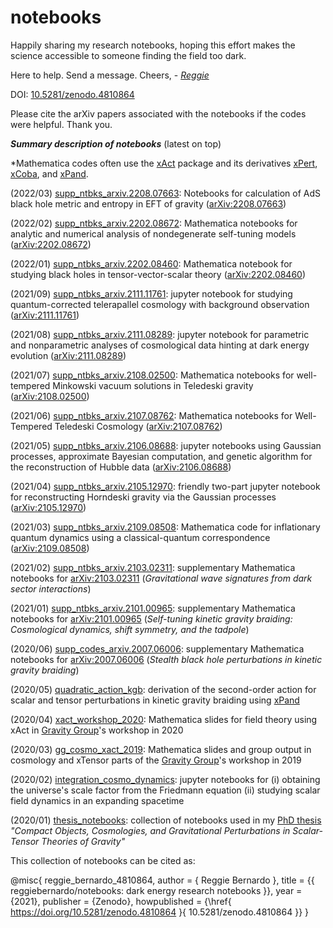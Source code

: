 # notebooks

Happily sharing my research notebooks, hoping this effort makes the science accessible to someone finding the field too dark.

Here to help. Send a message. Cheers, - [*Reggie*](https://reggiebernardo.weebly.com/)

DOI: [10.5281/zenodo.4810864](https://doi.org/10.5281/zenodo.4810864)

Please cite the arXiv papers associated with the notebooks if the codes were helpful. Thank you.

***Summary description of notebooks*** (latest on top)

*Mathematica codes often use the [xAct](http://www.xact.es/documentation.html) package and its derivatives [xPert](http://www.xact.es/xPert/index.html), [xCoba](http://www.xact.es/xCoba/index.html), and [xPand](http://www.xact.es/xPand/index.html).

(2022/03) [supp_ntbks_arxiv.2208.07663](https://github.com/reggiebernardo/notebooks/tree/main/supp_ntbks_arxiv.2208.07663): Notebooks for calculation of AdS black hole metric and entropy in EFT of gravity ([arXiv:2208.07663](https://arxiv.org/abs/2208.07663))

(2022/02) [supp_ntbks_arxiv.2202.08672](https://github.com/reggiebernardo/notebooks/tree/main/supp_ntbks_arxiv.2202.08672): Mathematica notebooks for analytic and numerical analysis of nondegenerate self-tuning models ([arXiv:2202.08672](https://arxiv.org/abs/2202.08672))

(2022/01) [supp_ntbks_arxiv.2202.08460](https://github.com/reggiebernardo/notebooks/tree/main/supp_ntbks_arxiv.2202.08460): Mathematica notebook for studying black holes in tensor-vector-scalar theory ([arXiv:2202.08460](https://arxiv.org/abs/2202.08460))

(2021/09) [supp_ntbks_arxiv.2111.11761](https://github.com/reggiebernardo/notebooks/tree/main/supp_ntbks_arxiv.2111.11761): jupyter notebook for studying quantum-corrected telerapallel cosmology with background observation ([arXiv:2111.11761](https://arxiv.org/abs/2111.11761))

(2021/08) [supp_ntbks_arxiv.2111.08289](https://github.com/reggiebernardo/notebooks/tree/main/supp_ntbks_arxiv.2111.08289): jupyter notebook for parametric and nonparametric analyses of cosmological data hinting at dark energy evolution ([arXiv:2111.08289](https://arxiv.org/abs/2111.08289))

(2021/07) [supp_ntbks_arxiv.2108.02500](https://github.com/reggiebernardo/notebooks/tree/main/supp_ntbks_arxiv.2108.02500): Mathematica notebooks for well-tempered Minkowski vacuum solutions in Teledeski gravity ([arXiv:2108.02500](https://arxiv.org/abs/2108.02500))

(2021/06) [supp_ntbks_arxiv.2107.08762](https://github.com/reggiebernardo/notebooks/tree/main/supp_ntbks_arxiv.2107.08762): Mathematica notebooks for Well-Tempered Teledeski Cosmology ([arXiv:2107.08762](https://arxiv.org/abs/2107.08762))

(2021/05) [supp_ntbks_arxiv.2106.08688](https://github.com/reggiebernardo/notebooks/tree/main/supp_ntbks_arxiv.2106.08688): jupyter notebooks using Gaussian processes, approximate Bayesian computation, and genetic algorithm for the reconstruction of Hubble data ([arXiv:2106.08688](https://arxiv.org/abs/2106.08688))

(2021/04) [supp_ntbks_arxiv.2105.12970](https://github.com/reggiebernardo/notebooks/tree/main/supp_ntbks_arxiv.2105.12970): friendly two-part jupyter notebook for reconstructing Horndeski gravity via the Gaussian processes ([arXiv:2105.12970](https://arxiv.org/abs/2105.12970))

(2021/03) [supp_ntbks_arxiv.2109.08508](https://github.com/reggiebernardo/notebooks/tree/main/supp_ntbks_arxiv.2109.08508): Mathematica code for inflationary quantum dynamics using a classical-quantum correspondence ([arXiv:2109.08508](https://arxiv.org/abs/2109.08508))

(2021/02) [supp_ntbks_arxiv.2103.02311](https://github.com/reggiebernardo/notebooks/tree/main/supp_ntbks_arxiv.2103.02311): supplementary Mathematica notebooks for [arXiv:2103.02311](https://arxiv.org/abs/2103.02311) (*Gravitational wave signatures from dark sector interactions*)

(2021/01) [supp_ntbks_arxiv.2101.00965](https://github.com/reggiebernardo/notebooks/tree/main/supp_ntbks_arxiv.2101.00965): supplementary Mathematica notebooks for [arXiv:2101.00965](https://arxiv.org/abs/2101.00965) (*Self-tuning kinetic gravity braiding: Cosmological dynamics,  shift symmetry, and the tadpole*)

(2020/06) [supp_codes_arxiv.2007.06006](https://github.com/reggiebernardo/notebooks/tree/main/supp_codes_arxiv.2007.06006): supplementary Mathematica notebooks for [arXiv:2007.06006](https://arxiv.org/abs/2007.06006) (*Stealth black hole perturbations in kinetic gravity braiding*)

(2020/05) [quadratic_action_kgb](https://github.com/reggiebernardo/notebooks/tree/main/quadratic_action_kgb): derivation of the second-order action for scalar and tensor perturbations in kinetic gravity braiding using [xPand](http://www.xact.es/xPand/index.html)

(2020/04) [xact_workshop_2020](https://github.com/reggiebernardo/notebooks/tree/main/xact_workshop_2020): Mathematica slides for field theory using xAct in [Gravity Group](https://gravity-nip.github.io/)'s workshop in 2020

(2020/03) [gg_cosmo_xact_2019](https://github.com/reggiebernardo/notebooks/tree/main/gg_cosmo_xact_2019): Mathematica slides and group output in cosmology and xTensor parts of the [Gravity Group](https://gravity-nip.github.io/)'s workshop in 2019

(2020/02) [integration_cosmo_dynamics](https://github.com/reggiebernardo/notebooks/tree/main/integration_cosmo_dynamics): jupyter notebooks for (i) obtaining the universe's scale factor from the Friedmann equation (ii) studying scalar field dynamics in an expanding spacetime

(2020/01) [thesis_notebooks](https://github.com/reggiebernardo/notebooks/tree/main/thesis_notebooks): collection of notebooks used in my [PhD thesis](https://reggiebernardo.weebly.com/phd.html) *"Compact Objects, Cosmologies, and Gravitational Perturbations in Scalar-Tensor Theories of Gravity"*

This collection of notebooks can be cited as:

@misc{
reggie_bernardo_4810864,
  author       = { Reggie Bernardo },
  title        = {{ reggiebernardo/notebooks: dark energy research notebooks }},
  year = {2021},
  publisher    = {Zenodo},
  howpublished = {\href{ https://doi.org/10.5281/zenodo.4810864 }{ 10.5281/zenodo.4810864 }}
}